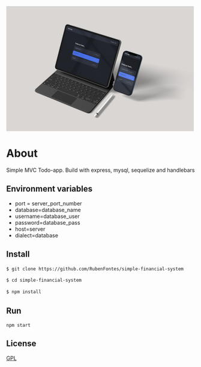 <img src="./public/images/banner-todo.png" alt="banner-todo" width="500">

# About
<p>Simple MVC Todo-app. Build with express, mysql, sequelize and handlebars

## Environment variables
- port = server_port_number
- database=database_name
- username=database_user
- password=database_pass
- host=server
- dialect=database

## Install

```bash
$ git clone https://github.com/RubenFontes/simple-financial-system 
```

```bash
$ cd simple-financial-system
```

```bash
$ npm install
```

## Run

```
npm start
```

## License
[GPL](https://choosealicense.com/licenses/gpl-3.0/)